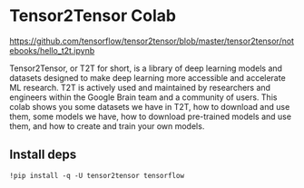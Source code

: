 # Tensor2Tensor Colab

https://github.com/tensorflow/tensor2tensor/blob/master/tensor2tensor/notebooks/hello_t2t.ipynb 

Tensor2Tensor, or T2T for short, is a library of deep learning models and datasets designed to make deep learning more accessible and accelerate ML research. T2T is actively used and maintained by researchers and engineers within the Google Brain team and a community of users. This colab shows you some datasets we have in T2T, how to download and use them, some models we have, how to download pre-trained models and use them, and how to create and train your own models.

## Install deps
```!pip install -q -U tensor2tensor tensorflow```


